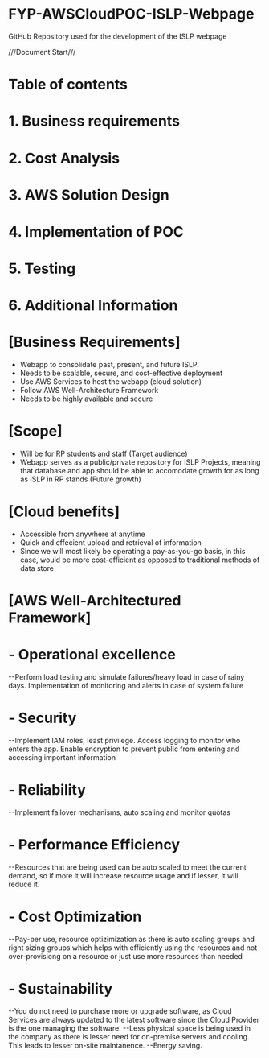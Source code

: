 # FYP-AWSCloudPOC-ISLP-Webpage
GitHub Repository used for the development of the ISLP webpage



///Document Start///

# Table of contents
# 1. Business requirements
# 2. Cost Analysis
# 3. AWS Solution Design
# 4. Implementation of POC
# 5. Testing
# 6. Additional Information


# [Business Requirements]
- Webapp to consolidate past, present, and future ISLP.
- Needs to be scalable, secure, and cost-effective deployment
- Use AWS Services to host the webapp (cloud solution)
- Follow AWS Well-Architecture Framework
- Needs to be highly available and secure

# [Scope]
- Will be for RP students and staff (Target audience)
- Webapp serves as a public/private repository for ISLP Projects, meaning that database and app should be able to accomodate growth for as long as ISLP in RP stands (Future growth)

# [Cloud benefits]
- Accessible from anywhere at anytime
- Quick and effecient upload and retrieval of information
- Since we will most likely be operating a pay-as-you-go basis, in this case, would be more cost-efficient as opposed to traditional methods of data store

# [AWS Well-Architectured Framework]
# - Operational excellence 
--Perform load testing and simulate failures/heavy load in case of rainy days. Implementation of monitoring and alerts in case of system failure
# - Security 
--Implement IAM roles, least privilege. Access logging to monitor who enters the app. Enable encryption to prevent public from entering and accessing important information
# - Reliability 
--Implement failover mechanisms, auto scaling and monitor quotas
# - Performance Efficiency 
--Resources that are being used can be auto scaled to meet the current demand, so if more it will increase resource usage and if lesser, it will reduce it.
# - Cost Optimization 
--Pay-per use, resource optizimization as there is auto scaling groups and right sizing groups which helps with efficiently using the resources and not over-provisiong on a resource or just use more resources than needed
# - Sustainability 
--You do not need to purchase more or upgrade software, as Cloud Services are always updated to the latest software since the Cloud Provider is the one managing the software. 
--Less physical space is being used in the company as there is lesser need for on-premise servers and cooling. This leads to lesser on-site maintanence. 
--Energy saving.
